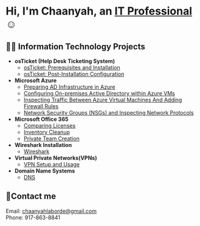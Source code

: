 <h1>Hi, I'm Chaanyah, an <a href="https://linkedin.com/in/claborde/">IT Professional</a>☺</h1>

<h2>👨‍💻 Information Technology Projects</h2>

- <b>osTicket (Help Desk Ticketing System)</b>
  - [osTicket: Prerequisites and Installation](https://github.com/clabordec/osticket-prereqs/main/README.md)
  - [osTicket: Post-Installation Configuration](https://github.com/clabordec/post-install-config/main/README.md)
- <b>Microsoft Azure</b>
  - [Preparing AD Infrastructure in Azure](https://github.com/clabordec/preparing-ad/main/README.md)
  - [Configuring On-premises Active Directory within Azure VMs](https://github.com/clabordec/configure-ad/main/README.md)
  - [Inspecting Traffic Between Azure Virtual Machines And Adding Firewall Rules](https://github.com/clabordec/azure-virtual-machines/main/README.md)
  - [Network Security Groups (NSGs) and Inspecting Network Protocols](https://github.com/clabordec/azure-network-protocols/main/README.md)
- <b>Microsoft Office 365</b>
  - [Comparing Licenses](https://github.com/clabordec/comparing-licenses/main/README.md)
  - [Inventory Cleanup](https://github.com/clabordec/set-apps-inventory-cleanup/main/README.md)
  - [Private Team Creation](https://github.com/clabordec/creating-private-team/main/README.md)
- <b>Wireshark Installation</b>
  - [Wireshark](https://github.com/clabordec/wireshark-installation/main/README.md)
- <b>Virtual Private Networks(VPNs)</b>
  - [VPN Setup and Usage](https://github.com/clabordec/vpn-setup/main/README.md)
- <b>Domain Name Systems</b>
  - [DNS](https://github.com/clabordec/dns-setup/main/README.md)


<h2>🤳Contact me</h2>
Email: <a href="mailto:chaanyahlaborde@gmail.com" target="_blank">chaanyahlaborde@gmail.com</a> <br>
Phone: 917-863-8841
